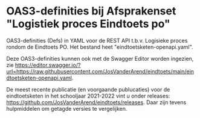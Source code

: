 # OAS3-definities bij Afsprakenset "Logistiek proces Eindtoets po"
OAS3-definities (Defs) in YAML voor de REST API t.b.v. Logisieke proces rondom de Eindtoets PO. 
Het bestand heet "eindtoetsketen-openapi.yaml".

Deze OAS3-definities kunnen ook met de Swagger Editor worden ingezien, zie https://editor.swagger.io/?url=https://raw.githubusercontent.com/JosVanderArend/eindtoets/main/eindtoetsketen-openapi.yaml. 

De meest recente publicatie (en voorgaande publucaties) voor de eindtoetsketen in het schooljaar 2021-2022 vint u onder releases: https://github.com/JosVanderArend/eindtoets/releases. Daar zijn tevens hulpmiddelen om getagde versies te vergelijken.
 
